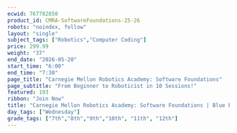 ```yaml
---
ecwid: 767782850
product_id: CMRA-SoftwareFoundations-25-26
robots: "noindex, follow"
layout: "single"
subject_tags: ["Robotics","Computer Coding"]
price: 299.99
weight: "37"
end_date: "2026-05-20"
start_time: "6:00"
end_time: "7:30"
page_title: "Carnegie Mellon Robotics Academy: Software Foundations"
page_subtitle: "From Beginner to Roboticist in 10 Sessions!"
featured: 193
ribbon: "Join Now"
title: "Carnegie Mellon Robotics Academy: Software Foundations | Blue Ridge Boost"
day_tags: ["Wednesday"]
grade_tags: ["7th","8th","9th","10th", "11th", "12th"]
---
```

